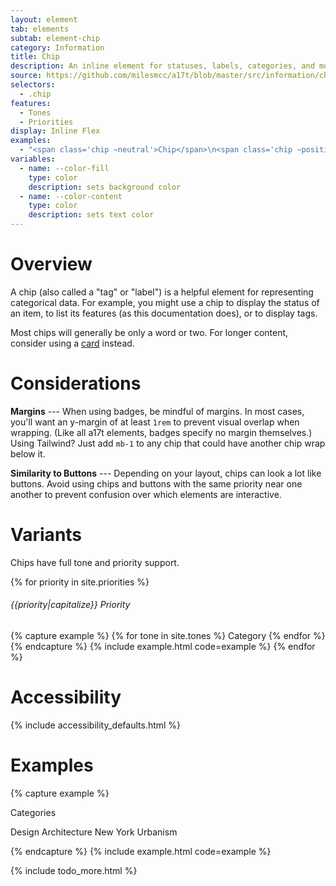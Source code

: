 ```yaml
---
layout: element
tab: elements
subtab: element-chip
category: Information
title: Chip
description: An inline element for statuses, labels, categories, and more
source: https://github.com/milesmcc/a17t/blob/master/src/information/chip.css
selectors:
  - .chip
features:
  - Tones
  - Priorities
display: Inline Flex
examples:
  - "<span class='chip ~neutral'>Chip</span>\n<span class='chip ~positive'>Chip</span>\n<span class='chip ~warning'>Chip</span>\n<span class='chip ~critical'>Chip</span>\n<span class='chip ~info'>Chip</span>\n<span class='chip ~urge'>Chip</span>"
variables:
  - name: --color-fill
    type: color
    description: sets background color
  - name: --color-content
    type: color
    description: sets text color
---
```


# Overview

A chip (also called a "tag" or "label") is a helpful element for representing categorical data. For example, you might use a chip to display the status of an item, to list its features (as this documentation does), or to display tags.

Most chips will generally be only a word or two. For longer content, consider using a [card](/layout/card) instead.

# Considerations

**Margins** --- When using badges, be mindful of margins. In most cases, you'll want an y-margin of at least `1rem` to prevent visual overlap when wrapping. (Like all a17t elements, badges specify no margin themselves.) Using Tailwind? Just add `mb-1` to any chip that could have another chip wrap below it.

**Similarity to Buttons** --- Depending on your layout, chips can look a lot like buttons. Avoid using chips and buttons with the same priority near one another to prevent confusion over which elements are interactive.

# Variants

Chips have full tone and priority support.

{% for priority in site.priorities %}
###### {{priority|capitalize}} Priority
{% capture example %}
{% for tone in site.tones %}
<span class="chip ~{{tone}} !{{priority}} mb-1">Category</span>
{% endfor %}
{% endcapture %}
{% include example.html code=example %}
{% endfor %}

# Accessibility

{% include accessibility_defaults.html %}

# Examples

{% capture example %}
<p class="label mb-2">Categories</p>
<p><span class='chip ~neutral mb-1'>Design</span> <span class='chip ~neutral mb-1'>Architecture</span> <span class='chip ~neutral mb-1'>New York</span> <span class='chip ~neutral mb-1'>Urbanism</span></p>
{% endcapture %}
{% include example.html code=example %}

{% include todo_more.html %}
